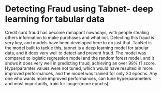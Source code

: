 # Detecting Fraud using Tabnet- deep learning for tabular data
Credit card fraud has become ramapant nowadays, with people stealing others information to make purchases and what not. Detecting this fraud is very key, and models have been developed here to do just that. TabNet is the model built to tackle this, tabnet is a deep learning model for tabular data, and it does very well to detect and prevent fraud. The model was compared to logistic regression model and the random forest model, and it shows it does very well in predicting fraud, achieving an over 99% f1 score. Hyperparamter values were not tuned, which would have resulted in more improved performances, and the model was trained for only 20 epochs. Any one who wants more improved performances, can tune hyperparameters and most importantly, train for longer(more epochs).
